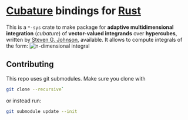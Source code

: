 # [Cubature](https://github.com/stevengj/cubature) bindings for [Rust](https://www.rust-lang.org/)

This is a `*-sys` crate to make package for **adaptive multidimensional integration** (*cubature*) of **vector-valued integrands** over **hypercubes**, written by
[Steven G. Johnson](http://math.mit.edu/~stevenj), available.
It allows to compute integrals of the form:
![n-dimensional integral](vendor/doc/integral.png)

## Contributing

This repo uses git submodules. Make sure you clone with

```sh
git clone --recursive`
```

or instead run:

```sh
git submodule update --init
```